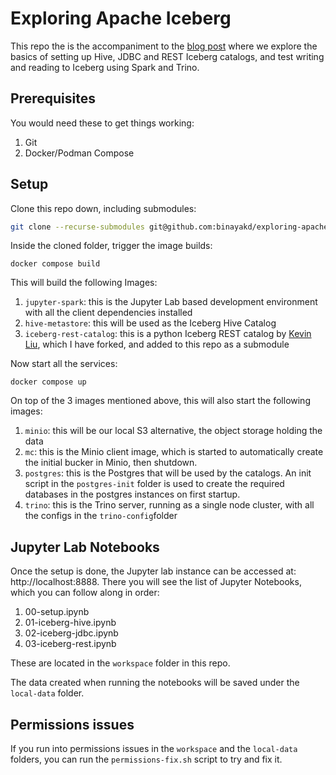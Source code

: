 # Exploring Apache Iceberg

This repo the is the accompaniment to the [blog post]() where we explore the basics of setting up Hive, JDBC and REST Iceberg catalogs, and test writing and reading to Iceberg using Spark and Trino.

## Prerequisites
You would need these to get things working:
1. Git
2. Docker/Podman Compose

## Setup

Clone this repo down, including submodules:

```bash
git clone --recurse-submodules git@github.com:binayakd/exploring-apache-iceberg.git
```

Inside the cloned folder, trigger the image builds:

```
docker compose build
```

This will build the following Images:

1. `jupyter-spark`: this is the Jupyter Lab based development environment with all the client dependencies installed
2. `hive-metastore`: this will be used as the Iceberg Hive Catalog
3. `iceberg-rest-catalog`: this is a python Iceberg REST catalog by [Kevin Liu](https://github.com/kevinjqliu/iceberg-rest-catalog), which I have forked, and added to this repo as a submodule

Now start all the services:

```
docker compose up
```

On top of the 3 images mentioned above, this will also start the following images:

1. `minio`: this will be our local S3 alternative, the object storage holding the data
2. `mc`: this is the Minio client image, which is started to automatically create the initial bucker in Minio, then shutdown.
3. `postgres`: this is the Postgres that will be used by the catalogs. An init script in the `postgres-init` folder is used to create the required databases in the postgres instances on first startup.
4. `trino`: this is the Trino server, running as a single node cluster, with all the configs in the `trino-config`folder


## Jupyter Lab Notebooks

Once the setup is done, the Jupyter lab instance can be accessed at: http://localhost:8888. There you will see the list of Jupyter Notebooks, which you can follow along in order:

1. 00-setup.ipynb
2. 01-iceberg-hive.ipynb
3. 02-iceberg-jdbc.ipynb
4. 03-iceberg-rest.ipynb

These are located in the `workspace` folder in this repo.

The data created when running the notebooks will be saved under the `local-data` folder. 

## Permissions issues
If you run into permissions issues in the `workspace` and the `local-data` folders, you can run the `permissions-fix.sh` script to try and fix it.